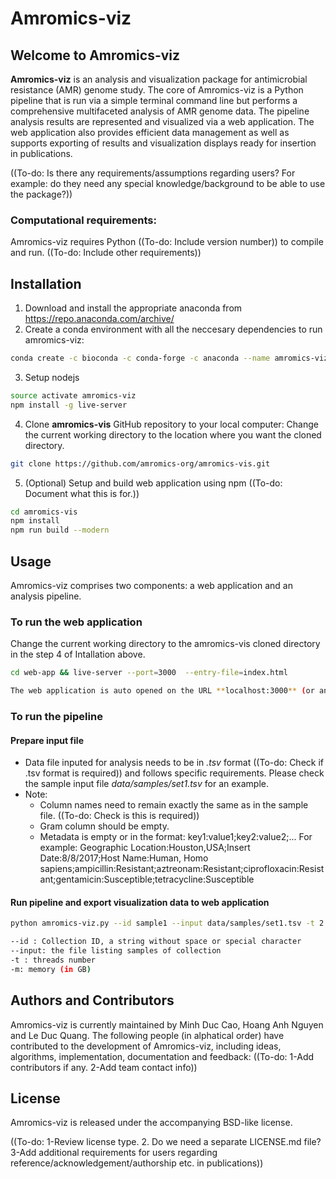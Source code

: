 # Amromics-viz

## Welcome to Amromics-viz

**Amromics-viz** is an analysis and visualization package for antimicrobial resistance (AMR) genome study. The core of Amromics-viz is a Python pipeline that is run via a simple terminal command line but performs a comprehensive multifaceted analysis of AMR genome data. The pipeline analysis results are represented and visualized via a web application. The web application also provides efficient data management as well as supports exporting of results and visualization displays ready for insertion in publications.

((To-do: Is there any requirements/assumptions regarding users? For example: do they need any special knowledge/background to be able to use the package?))

### Computational requirements: 

Amromics-viz requires Python ((To-do: Include version number)) to compile and run. ((To-do: Include other requirements))

## Installation

1. Download and install the appropriate anaconda from https://repo.anaconda.com/archive/
2. Create a conda environment with all the neccesary dependencies to run amromics-viz:
```bash
conda create -c bioconda -c conda-forge -c anaconda --name amromics-viz python=3.7 ipykernel numpy pandas biopython prokka pysam samtools mlst abricate snippy tqdm shovill roary parsnp nodejs
```
3. Setup nodejs
```bash
source activate amromics-viz
npm install -g live-server
```
4. Clone **amromics-vis** GitHub repository to your local computer:
Change the current working directory to the location where you want the cloned directory.
```bash
git clone https://github.com/amromics-org/amromics-vis.git
```
5. (Optional) Setup and build web application using npm ((To-do: Document what this is for.))
```bash
cd amromics-vis
npm install
npm run build --modern
```

## Usage

Amromics-viz comprises two components: a web application and an analysis pipeline. 

### To run the web application
Change the current working directory to the amromics-vis cloned directory in the step 4 of Intallation above.
```bash
cd web-app && live-server --port=3000  --entry-file=index.html
```
```bash
The web application is auto opened on the URL **localhost:3000** (or another port if this port is occupated).
```

### To run the pipeline
#### Prepare input file
- Data file inputed for analysis needs to be in *.tsv* format ((To-do: Check if .tsv format is required)) and follows specific requirements. Please check the sample input file *data/samples/set1.tsv* for an example.
- Note:
  + Column names need to remain exactly the same as in the sample file. ((To-do: Check is this is required))
  + Gram column should be empty.
  + Metadata is empty or in the format: key1:value1;key2:value2;...  For example: Geographic Location:Houston,USA;Insert Date:8/8/2017;Host Name:Human, Homo sapiens;ampicillin:Resistant;aztreonam:Resistant;ciprofloxacin:Resistant;gentamicin:Susceptible;tetracycline:Susceptible
#### Run pipeline and export visualization data to web application
```bash
python amromics-viz.py --id sample1 --input data/samples/set1.tsv -t 2 -m 16
```
```bash
--id : Collection ID, a string without space or special character
--input: the file listing samples of collection
-t : threads number
-m: memory (in GB)
```

## Authors and Contributors

Amromics-viz is currently maintained by Minh Duc Cao, Hoang Anh Nguyen and Le Duc Quang. The following people (in alphatical order) have contributed to the development of Amromics-viz, including ideas, algorithms, implementation, documentation and feedback: ((To-do: 1-Add contributors if any. 2-Add team contact info))

## License

Amromics-viz is released under the accompanying BSD-like license.

((To-do: 1-Review license type. 2. Do we need a separate LICENSE.md file? 3-Add additional requirements for users regarding reference/acknowledgement/authorship etc. in publications))


